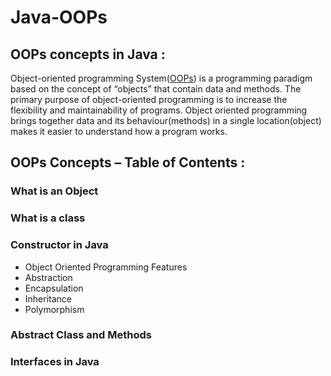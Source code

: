 # Java-OOPs

## OOPs concepts in Java :
Object-oriented programming System([OOPs](https://beginnersbook.com/2013/04/oops-concepts/)) is a programming paradigm based on the concept of “objects” that contain data and methods. The primary purpose of object-oriented programming is to increase the flexibility and maintainability of programs. Object oriented programming brings together data and its behaviour(methods) in a single location(object) makes it easier to understand how a program works.

## OOPs Concepts – Table of Contents :

### What is an Object
### What is a class
### Constructor in Java
-  Object Oriented Programming Features
  -  Abstraction
  -  Encapsulation
  -  Inheritance
  -  Polymorphism
### Abstract Class and Methods
### Interfaces in Java
